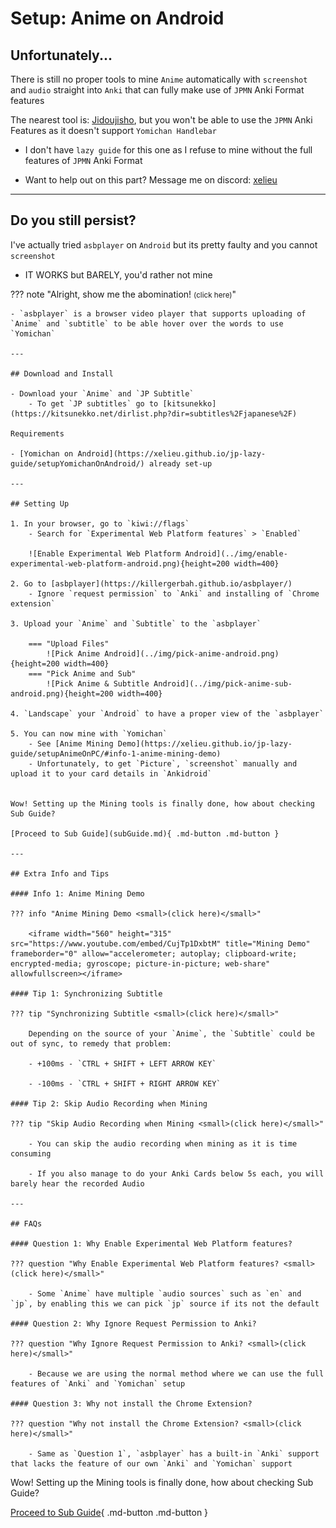 # Setup: Anime on Android

## Unfortunately...

There is still no proper tools to mine `Anime` automatically with `screenshot` and `audio` straight into `Anki` that can fully make use of `JPMN` Anki Format features

The nearest tool is: [Jidoujisho](https://github.com/lrorpilla/jidoujisho/releases/latest/), but you won't be able to use the `JPMN` Anki Features as it doesn't support `Yomichan Handlebar`

- I don't have `lazy guide` for this one as I refuse to mine without the full features of `JPMN` Anki Format

- Want to help out on this part? Message me on discord: [xelieu](https://www.discordapp.com/users/719459399168426054)

---

## Do you still persist?

I've actually tried `asbplayer` on `Android` but its pretty faulty and you cannot `screenshot`

- IT WORKS but BARELY, you'd rather not mine

??? note "Alright, show me the abomination! <small>(click here)</small>"

    - `asbplayer` is a browser video player that supports uploading of `Anime` and `subtitle` to be able hover over the words to use `Yomichan`

    ---

    ## Download and Install

    - Download your `Anime` and `JP Subtitle`
        - To get `JP subtitles` go to [kitsunekko](https://kitsunekko.net/dirlist.php?dir=subtitles%2Fjapanese%2F)

    Requirements

    - [Yomichan on Android](https://xelieu.github.io/jp-lazy-guide/setupYomichanOnAndroid/) already set-up

    ---

    ## Setting Up

    1. In your browser, go to `kiwi://flags`
        - Search for `Experimental Web Platform features` > `Enabled`

        ![Enable Experimental Web Platform Android](../img/enable-experimental-web-platform-android.png){height=200 width=400}

    2. Go to [asbplayer](https://killergerbah.github.io/asbplayer/)
        - Ignore `request permission` to `Anki` and installing of `Chrome extension`

    3. Upload your `Anime` and `Subtitle` to the `asbplayer`

        === "Upload Files"
            ![Pick Anime Android](../img/pick-anime-android.png){height=200 width=400}
        === "Pick Anime and Sub"
            ![Pick Anime & Subtitle Android](../img/pick-anime-sub-android.png){height=200 width=400}

    4. `Landscape` your `Android` to have a proper view of the `asbplayer`

    5. You can now mine with `Yomichan`
        - See [Anime Mining Demo](https://xelieu.github.io/jp-lazy-guide/setupAnimeOnPC/#info-1-anime-mining-demo)
        - Unfortunately, to get `Picture`, `screenshot` manually and upload it to your card details in `Ankidroid`


    Wow! Setting up the Mining tools is finally done, how about checking Sub Guide?

    [Proceed to Sub Guide](subGuide.md){ .md-button .md-button }

    ---

    ## Extra Info and Tips

    #### Info 1: Anime Mining Demo

    ??? info "Anime Mining Demo <small>(click here)</small>"

        <iframe width="560" height="315" src="https://www.youtube.com/embed/CujTp1DxbtM" title="Mining Demo" frameborder="0" allow="accelerometer; autoplay; clipboard-write; encrypted-media; gyroscope; picture-in-picture; web-share" allowfullscreen></iframe>

    #### Tip 1: Synchronizing Subtitle

    ??? tip "Synchronizing Subtitle <small>(click here)</small>"

        Depending on the source of your `Anime`, the `Subtitle` could be out of sync, to remedy that problem:

        - +100ms - `CTRL + SHIFT + LEFT ARROW KEY`

        - -100ms - `CTRL + SHIFT + RIGHT ARROW KEY`

    #### Tip 2: Skip Audio Recording when Mining

    ??? tip "Skip Audio Recording when Mining <small>(click here)</small>"

        - You can skip the audio recording when mining as it is time consuming

        - If you also manage to do your Anki Cards below 5s each, you will barely hear the recorded Audio

    ---

    ## FAQs

    #### Question 1: Why Enable Experimental Web Platform features?

    ??? question "Why Enable Experimental Web Platform features? <small>(click here)</small>"

        - Some `Anime` have multiple `audio sources` such as `en` and `jp`, by enabling this we can pick `jp` source if its not the default

    #### Question 2: Why Ignore Request Permission to Anki?

    ??? question "Why Ignore Request Permission to Anki? <small>(click here)</small>"

        - Because we are using the normal method where we can use the full features of `Anki` and `Yomichan` setup

    #### Question 3: Why not install the Chrome Extension?

    ??? question "Why not install the Chrome Extension? <small>(click here)</small>"

        - Same as `Question 1`, `asbplayer` has a built-in `Anki` support that lacks the feature of our own `Anki` and `Yomichan` support

Wow! Setting up the Mining tools is finally done, how about checking Sub Guide?

[Proceed to Sub Guide](subGuide.md){ .md-button .md-button }